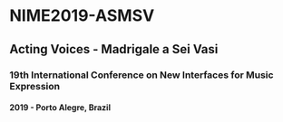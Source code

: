 # NIME2019-ASMSV

## Acting Voices - Madrigale a Sei Vasi

### 19th International Conference on New Interfaces for Music Expression

#### 2019 - Porto Alegre, Brazil
